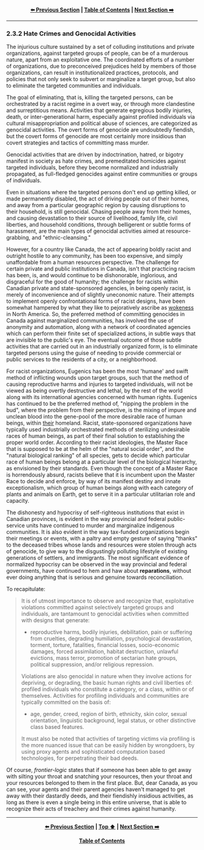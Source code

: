 <div align="center">
  
  **[:arrow_left: Previous Section][Prev] | [Table of Contents][TOC] | [Next Section :arrow_right:][Next]**
  
  [Prev]: ./02-3-1-3.md
  [Next]: ./02-3-2-1.md
  [TOC]: ./README.md#table-of-contents
  
</div>

---

### 2.3.2 Hate Crimes and Genocidal Activities

The injurious culture sustained by a set of colluding institutions and private organizations, against targeted groups of people, can be of a murderous nature, apart from an exploitative one. The coordinated efforts of a number of organizations, due to preconceived prejudices held by members of those organizations, can result in institutionalized practices, protocols, and policies that not only seek to subvert or marginalize a target group, but also to eliminate the targeted communities and individuals. 

The goal of eliminating, that is, killing the targeted persons, can be orchestrated by a racist regime in a overt way, or through more clandestine and surreptitious means. Activities that generate egregious bodily injuries, death, or inter-generational harm, especially against profiled individuals via cultural misappropriation and political abuse of sciences, are categorized as genocidal activities. The overt forms of genocide are undoubtedly fiendish, but the covert forms of genocide are most certainly more insidious than covert strategies and tactics of committing mass murder. 

Genocidal activities that are driven by indoctrination, hatred, or bigotry manifest in society as hate crimes, and premeditated homicides against targeted individuals, before they become normalized and industrially propagated, as full-fledged genocides against entire communities or groups of individuals. 

Even in situations where the targeted persons don't end up getting killed, or made permanently disabled, the act of driving people out of their homes, and away from a particular geographic region by causing disruptions to their household, is still genocidal. Chasing people away from their homes, and causing devastation to their source of livelihood, family life, civil liberties, and household conditions, through belligerent or subtle forms of harassment, are the main types of genocidal activities aimed at resource-grabbing, and "ethnic-cleansing." 

However, for a country like Canada, the act of appearing boldly racist and outright hostile to any community, has been too expensive, and simply unaffordable from a human resources perspective. The challenge for certain private and public institutions in Canada, isn't that practicing racism has been, is, and would continue to be dishonorable, inglorious, and disgraceful for the good of humanity; the challenge for racists within Canadian private and state-sponsored agencies, in being openly racist, is merely of inconvenience and of slightly uneconomic nature. Their attempts to implement openly confrontational forms of racist designs, have been somewhat hampered by what they like to pejoratively ascribe as [wokeness](https://en.wikipedia.org/wiki/Woke) in North America. So, the preferred method of committing genocides in Canada against marginalized communities, has involved the use of anonymity and automation, along with a network of coordinated agencies which can perform their finite set of specialized actions, in subtle ways that are invisible to the public's eye. The eventual outcome of those subtle activities that are carried out in an industrially organized form, is to eliminate targeted persons using the guise of needing to provide commercial or public services to the residents of a city, or a neighborhood. 

For racist organizations, Eugenics has been the most 'humane' and swift method of inflicting wounds upon target groups, such that the method of causing reproductive harms and injuries to targeted individuals, will not be viewed as being overtly destructive and lethal, by the rest of the world along with its international agencies concerned with human rights. Eugenics has continued to be the preferred method of, "nipping the problem in the bud", where the problem from their perspective, is the mixing of impure and unclean blood into the gene-pool of the more desirable race of human beings, within <ins>their</ins> homeland. Racist, state-sponsored organizations have typically used industrially orchestrated methods of sterilizing undesirable races of human beings, as part of their final solution to establishing the proper world order. According to their racist ideologies, the Master Race that is supposed to be at the helm of the "natural social order", and the "natural biological ranking" of all species, gets to decide which particular race of human beings belong at a particular level of the biological hierarchy, as envisioned by their standards. Even though the concept of a Master Race is horrendously absurd, racists believe that it is incumbent upon the Master Race to decide and enforce, by way of its manifest destiny and innate exceptionalism, which group of human beings along with each category of plants and animals on Earth, get to serve it in a particular utilitarian role and capacity. 

The dishonesty and hypocrisy of self-righteous institutions that exist in Canadian provinces, is evident in the way provincial and federal public-service units have continued to murder and marginalize indigenous communities. It is also evident in the way tax-funded organizations begin their meetings or events, with a paltry and empty gesture of saying "thanks" to the deceased tribes whose lands and resources were stolen through acts of genocide, to give way to the disgustingly polluting lifestyle of existing generations of settlers, and immigrants. The most significant evidence of normalized hypocrisy can be observed in the way provincial and federal governments, have continued to hem and haw about **reparations**, without ever doing anything that is serious and genuine towards reconciliation.   

To recapitulate:

>It is of utmost importance to observe and recognize that, exploitative violations committed against selectively targeted groups and individuals, are tantamount to genocidal activities when committed with designs that generate: 
>  
>- reproductive harms, bodily injuries, debilitation, pain or suffering from cruelties, degrading humiliation, psychological devastation, torment, torture, fatalities, financial losses, socio-economic damages, forced assimilation, habitat destruction, unlawful evictions, mass terror, promotion of sectarian hate groups, political suppression, and/or religious repression. 
>    
>Violations are also genocidal in nature when they involve actions for depriving, or degrading, the basic human rights and civil liberties of: profiled individuals who constitute a category, or a class, within or of themselves. Activities for profiling individuals and communities are typically committed on the basis of: 
>
>- age, gender, creed, region of birth, ethnicity, skin color, sexual orientation, linguistic background, legal status, or other distinctive class based features. 
>
>It must also be noted that activities of targeting victims via profiling is the more nuanced issue that can be easily hidden by wrongdoers, by using proxy agents and sophisticated computation based technologies, for perpetrating their bad deeds.

Of course, *frontier-logic* states that if someone has been able to get away with silting your throat and snatching your resources, then your throat and your resources belonged to them in the first place. But, dear Canada, as you can see, your agents and their parent agencies haven't managed to get away with their dastardly deeds, and their fiendishly insidious activities, as long as there is even a single being in this entire universe, that is able to recognize their acts of treachery and their crimes against humanity.  

---
<div align="center">
  
  **[:arrow_left: Previous Section][Prev] | [Top :arrow_up:][Top] | [Next Section :arrow_right:][Next]** 
  
  **[Table of Contents][TOC]**

  [Prev]: ./02-3-1-3.md
  [Top]: ./02-3-2.md
  [Next]: ./02-3-2-1.md
  [TOC]: ./README.md#table-of-contents
  
</div>